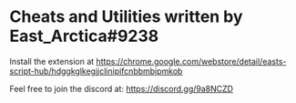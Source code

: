 # Cheats and Utilities written by East_Arctica#9238
Install the extension at https://chrome.google.com/webstore/detail/easts-script-hub/hdggkglkegjjclinipifcnbbmbjpmkob

Feel free to join the discord at: https://discord.gg/9a8NCZD

